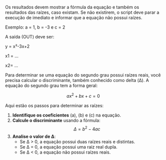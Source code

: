 Os resultados devem mostrar a fórmula da equação e também os resultados das raízes, caso existam. 
Se não existirem, o script deve parar a execução de imediato e informar que a equação não possui raízes.

Exemplo: a = 1, b = -3 e c = 2

A saída (OUT) deve ser:

y = x²-3x+2

x1 = ...

x2= ...

Para determinar se uma equação do segundo grau possui raízes reais, você precisa calcular o discriminante, 
também conhecido como delta (Δ). A equação do segundo grau tem a forma geral:

$$ ax^2 + bx + c = 0 $$

Aqui estão os passos para determinar as raízes:

1. **Identifique os coeficientes** (a), (b) e (c) na equação.
2. **Calcule o discriminante** usando a fórmula: $$ Δ = b^2 − 4ac $$
3. **Analise o valor de Δ**:
    *   Se Δ > 0, a equação possui duas raízes reais e distintas.
    *   Se Δ = 0, a equação possui uma raiz real dupla.
    *   Se Δ < 0, a equação não possui raízes reais.